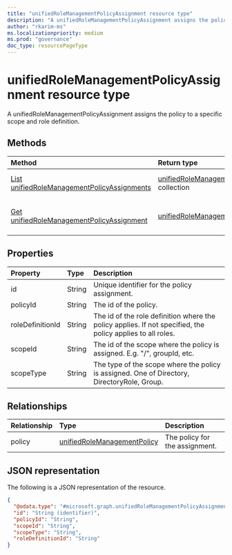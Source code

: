 ```yaml
---
title: "unifiedRoleManagementPolicyAssignment resource type"
description: "A unifiedRoleManagementPolicyAssignment assigns the policy to a specific scope and role definition."
author: "rkarim-ms"
ms.localizationpriority: medium
ms.prod: "governance"
doc_type: resourcePageType
---
```


# unifiedRoleManagementPolicyAssignment resource type

A unifiedRoleManagementPolicyAssignment assigns the policy to a specific scope and role definition.

## Methods
|Method|Return type|Description|
|:---|:---|:---|
|[List unifiedRoleManagementPolicyAssignments](../api/policyroot-list-rolemanagementpolicyassignments.md)|[unifiedRoleManagementPolicyAssignment](../resources/unifiedrolemanagementpolicyassignment.md) collection|Get a list of the [unifiedRoleManagementPolicyAssignment](../resources/unifiedrolemanagementpolicyassignment.md) objects and their properties.|
|[Get unifiedRoleManagementPolicyAssignment](../api/unifiedrolemanagementpolicyassignment-get.md)|[unifiedRoleManagementPolicyAssignment](../resources/unifiedrolemanagementpolicyassignment.md)|Read the properties and relationships of an [unifiedRoleManagementPolicyAssignment](../resources/unifiedrolemanagementpolicyassignment.md) object.|

## Properties
|Property|Type|Description|
|:---|:---|:---|
|id|String|Unique identifier for the policy assignment.|
|policyId|String|The id of the policy.|
|roleDefinitionId|String|The id of the role definition where the policy applies. If not specified, the policy applies to all roles.|
|scopeId|String|The id of the scope where the policy is assigned. E.g. "/", groupId, etc.|
|scopeType|String|The type of the scope where the policy is assigned. One of Directory, DirectoryRole, Group.|

## Relationships
|Relationship|Type|Description|
|:---|:---|:---|
|policy|[unifiedRoleManagementPolicy](../resources/unifiedrolemanagementpolicy.md)|The policy for the assignment.|

## JSON representation
The following is a JSON representation of the resource.
<!-- {
  "blockType": "resource",
  "keyProperty": "id",
  "@odata.type": "microsoft.graph.unifiedRoleManagementPolicyAssignment",
  "openType": false
}
-->
``` json
{
  "@odata.type": "#microsoft.graph.unifiedRoleManagementPolicyAssignment",
  "id": "String (identifier)",
  "policyId": "String",
  "scopeId": "String",
  "scopeType": "String",
  "roleDefinitionId": "String"
}
```

